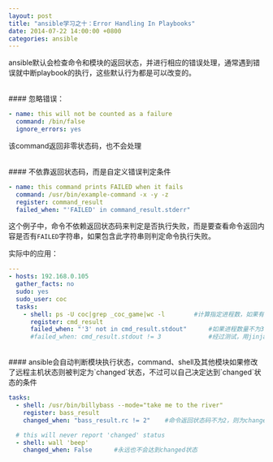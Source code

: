 ```yaml
---
layout: post
title: "ansible学习之十：Error Handling In Playbooks"
date: 2014-07-22 14:00:00 +0800
categories: ansible
---
```



ansible默认会检查命令和模块的返回状态，并进行相应的错误处理，通常遇到错误就中断playbook的执行，这些默认行为都是可以改变的。


<br />
#### 忽略错误：

```yaml
- name: this will not be counted as a failure
  command: /bin/false
  ignore_errors: yes
```
该command返回非零状态码，也不会处理


<br />
#### 不依靠返回状态码，而是自定义错误判定条件

```yaml
- name: this command prints FAILED when it fails
  command: /usr/bin/example-command -x -y -z
  register: command_result
  failed_when: "'FAILED' in command_result.stderr"
```
这个例子中，命令不依赖返回状态码来判定是否执行失败，而是要查看命令返回内容是否有`FAILED`字符串，如果包含此字符串则判定命令执行失败。

实际中的应用：

```yaml
---
- hosts: 192.168.0.105
  gather_facts: no
  sudo: yes
  sudo_user: coc
  tasks:
    - shell: ps -U coc|grep _coc_game|wc -l        #计算指定进程数，如果有三个进程则为启动成功
      register: cmd_result
      failed_when: "'3' not in cmd_result.stdout"      #如果进程数量不为3，则表示启动失败
      #failed_when: cmd_result.stdout != 3             #经过测试，用jinja2语法写也是可以的
```


<br />
#### ansible会自动判断模块执行状态，command、shell及其他模块如果修改了远程主机状态则被判定为`changed`状态，不过可以自己决定达到`changed`状态的条件

```yaml
tasks:
  - shell: /usr/bin/billybass --mode="take me to the river"
    register: bass_result
    changed_when: "bass_result.rc != 2"    #命令返回状态码不为2，则为changed状态

  # this will never report 'changed' status
  - shell: wall 'beep'
    changed_when: False      #永远也不会达到changed状态
```

